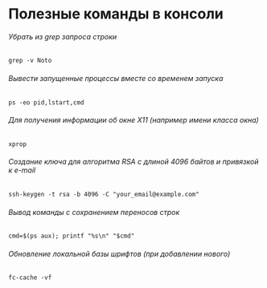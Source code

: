 # Полезные команды в консоли

###### Убрать из grep запроса строки
`grep -v Noto`

###### Вывести запущенные процессы вместе со временем запуска
`ps -eo pid,lstart,cmd`

###### Для получения информации об окне X11 (например имени класса окна) 
`xprop`

###### Создание ключа для алгоритма RSA с длиной 4096 байтов и привязкой к e-mail
`ssh-keygen -t rsa -b 4096 -C "your_email@example.com"`

###### Вывод команды с сохранением переносов строк
`cmd=$(ps aux); printf "%s\n" "$cmd"`

###### Обновление локальной базы шрифтов (при добавлении нового)
`fc-cache -vf`

